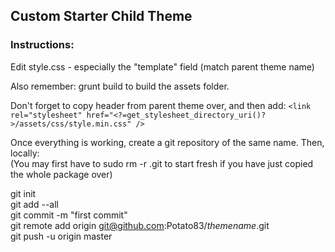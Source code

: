 ## Custom Starter Child Theme

### Instructions:



Edit style.css - especially the "template" field (match parent theme name)



Also remember: grunt build to build the assets folder.

Don't forget to copy header from parent theme over, and then add:
`<link rel="stylesheet" href="<?=get_stylesheet_directory_uri()?>/assets/css/style.min.css" />`

Once everything is working, create a git repository of the same name. Then, locally:  
(You may first have to sudo rm -r .git to start fresh if you have just copied the whole package over)




git init  
git add --all  
git commit -m "first commit"  
git remote add origin git@github.com:Potato83/*themename*.git  
git push -u origin master  





